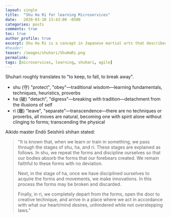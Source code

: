 ```yaml
---
layout: single
title:  "Shu Ha Ri for learning Microservices"
date:   2020-03-30 13:43:00 -0500
categories: posts
comments: true
toc: true
author_profile: true
excerpt: Shu Ha Ri is a concept in Japanese martial arts that describes the 3 stages of learning. It's been borrowed a few times to discuss how people should learn complex topics. I actually think it applies really well when people are learning microservices too.
#header:
teaser: /images/shuhari/ShuHaRi.png
permalink: 
tags: [microservices, learning, shuhari, agile]
---
```


Shuhari roughly translates to "to keep, to fall, to break away".

- shu (守) "protect", "obey"—traditional wisdom—learning fundamentals, techniques, heuristics, proverbs
- ha (破) "detach", "digress"—breaking with tradition—detachment from the illusions of self
- ri (離) "leave", "separate"—transcendence—there are no techniques or proverbs, all moves are natural, becoming one with spirit alone without clinging to forms; transcending the physical

Aikido master Endō Seishirō shihan stated:

> "It is known that, when we learn or train in something, we pass through the stages of shu, ha, and ri. These stages are explained as follows. In shu, we repeat the forms and discipline ourselves so that our bodies absorb the forms that our forebears created. We remain faithful to these forms with no deviation. 
> 
> Next, in the stage of ha, once we have disciplined ourselves to acquire the forms and movements, we make innovations. In this process the forms may be broken and discarded.
> 
> Finally, in ri, we completely depart from the forms, open the door to creative technique, and arrive in a place where we act in accordance with what our heart/mind desires, unhindered while not overstepping laws."


